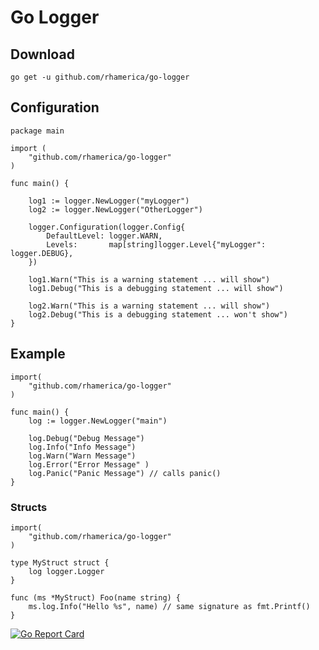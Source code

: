# Go Logger




## Download

    go get -u github.com/rhamerica/go-logger


## Configuration


    package main
    
    import (
    	"github.com/rhamerica/go-logger"
    )
    
    func main() {
    
    	log1 := logger.NewLogger("myLogger")
    	log2 := logger.NewLogger("OtherLogger")
    
    	logger.Configuration(logger.Config{
    		DefaultLevel: logger.WARN,
    		Levels:       map[string]logger.Level{"myLogger": logger.DEBUG},
    	})
    
    	log1.Warn("This is a warning statement ... will show")
    	log1.Debug("This is a debugging statement ... will show")
    
    	log2.Warn("This is a warning statement ... will show")
    	log2.Debug("This is a debugging statement ... won't show")
    }



## Example

    import(
        "github.com/rhamerica/go-logger"
    ) 
     
    func main() {
        log := logger.NewLogger("main")

        log.Debug("Debug Message")
        log.Info("Info Message")
        log.Warn("Warn Message")
        log.Error("Error Message" )
        log.Panic("Panic Message") // calls panic()
    }

### Structs


    import(
        "github.com/rhamerica/go-logger"
    ) 
     
    type MyStruct struct {
        log logger.Logger
    }
     
    func (ms *MyStruct) Foo(name string) {
        ms.log.Info("Hello %s", name) // same signature as fmt.Printf()
    }


[![Go Report Card](https://goreportcard.com/badge/github.com/rhamerica/go-logger)](https://goreportcard.com/report/github.com/rhamerica/go-logger)
